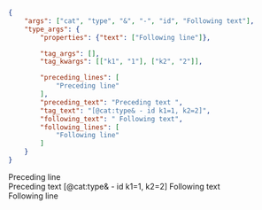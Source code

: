 ```json
{
    "args": ["cat", "type", "&", "-", "id", "Following text"],
    "type_args": {
        "properties": {"text": ["Following line"]},

        "tag_args": [],
        "tag_kwargs": [["k1", "1"], ["k2", "2"]],

        "preceding_lines": [
            "Preceding line"
        ],
        "preceding_text": "Preceding text ",
        "tag_text": "[@cat:type& - id k1=1, k2=2]",
        "following_text": " Following text",
        "following_lines": [
            "Following line"
        ]
    }
}
```

Preceding line \
Preceding text [@cat:type& - id k1=1, k2=2] Following text \
Following line
